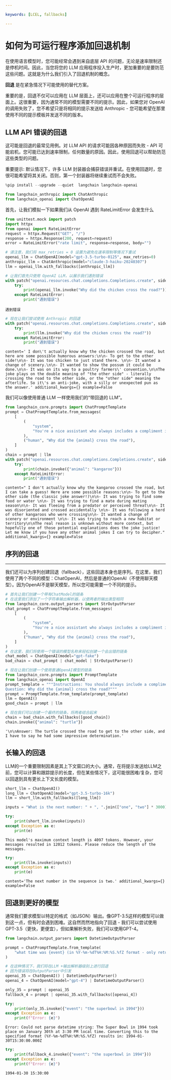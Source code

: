 ```yaml
---

keywords: [LCEL, fallbacks]

---
```


# 如何为可运行程序添加回退机制

在使用语言模型时，您可能经常会遇到来自底层 API 的问题，无论是速率限制还是停机时间。因此，当您将您的 LLM 应用程序投入生产时，更加重要的是要防范这些问题。这就是为什么我们引入了回退机制的概念。

**回退** 是在紧急情况下可能使用的替代方案。

重要的是，回退不仅可以应用在 LLM 层面上，还可以应用在整个可运行程序的层面上。这很重要，因为通常不同的模型需要不同的提示。因此，如果您对 OpenAI 的调用失败了，您不希望只是将相同的提示发送给 Anthropic - 您可能希望在那里使用不同的提示模板并发送不同的版本。

## LLM API 错误的回退

这可能是回退的最常见用例。对 LLM API 的请求可能因各种原因而失败 - API 可能宕机，您可能已达到速率限制，任何数量的原因。因此，使用回退可以帮助防范这些类型的问题。

重要提示: 默认情况下，许多 LLM 封装器会捕获错误并重试。在使用回退时，您很可能希望将其关闭。否则，第一个封装器将继续重试而不会失败。

```python
%pip install --upgrade --quiet  langchain langchain-openai
```

```python
from langchain_anthropic import ChatAnthropic
from langchain_openai import ChatOpenAI
```

首先，让我们模拟一下如果我们从 OpenAI 遇到 RateLimitError 会发生什么

```python
from unittest.mock import patch
import httpx
from openai import RateLimitError
request = httpx.Request("GET", "/")
response = httpx.Response(200, request=request)
error = RateLimitError("rate limit", response=response, body="")
```

```python
# 请注意，我们将 max_retries = 0 设置为避免在速率限制等情况下重试
openai_llm = ChatOpenAI(model="gpt-3.5-turbo-0125", max_retries=0)
anthropic_llm = ChatAnthropic(model="claude-3-haiku-20240307")
llm = openai_llm.with_fallbacks([anthropic_llm])
```

```python
# 让我们首先只使用 OpenAI LLM，以展示我们遇到错误
with patch("openai.resources.chat.completions.Completions.create", side_effect=error):
    try:
        print(openai_llm.invoke("Why did the chicken cross the road?"))
    except RateLimitError:
        print("遇到错误")
```

```output
遇到错误
```

```python
# 现在让我们尝试使用 Anthropic 的回退
with patch("openai.resources.chat.completions.Completions.create", side_effect=error):
    try:
        print(llm.invoke("Why did the chicken cross the road?"))
    except RateLimitError:
        print("遇到错误")
```

```output
content=' I don\'t actually know why the chicken crossed the road, but here are some possible humorous answers:\n\n- To get to the other side!\n\n- It was too chicken to just stand there. \n\n- It wanted a change of scenery.\n\n- It wanted to show the possum it could be done.\n\n- It was on its way to a poultry farmers\' convention.\n\nThe joke plays on the double meaning of "the other side" - literally crossing the road to the other side, or the "other side" meaning the afterlife. So it\'s an anti-joke, with a silly or unexpected pun as the answer.' additional_kwargs={} example=False
```

我们可以像使用普通 LLM 一样使用我们的“带回退的 LLM”。

```python
from langchain_core.prompts import ChatPromptTemplate
prompt = ChatPromptTemplate.from_messages(
    [
        (
            "system",
            "You're a nice assistant who always includes a compliment in your response",
        ),
        ("human", "Why did the {animal} cross the road"),
    ]
)
chain = prompt | llm
with patch("openai.resources.chat.completions.Completions.create", side_effect=error):
    try:
        print(chain.invoke({"animal": "kangaroo"}))
    except RateLimitError:
        print("遇到错误")
```

```output
content=" I don't actually know why the kangaroo crossed the road, but I can take a guess! Here are some possible reasons:\n\n- To get to the other side (the classic joke answer!)\n\n- It was trying to find some food or water \n\n- It was trying to find a mate during mating season\n\n- It was fleeing from a predator or perceived threat\n\n- It was disoriented and crossed accidentally \n\n- It was following a herd of other kangaroos who were crossing\n\n- It wanted a change of scenery or environment \n\n- It was trying to reach a new habitat or territory\n\nThe real reason is unknown without more context, but hopefully one of those potential explanations does the joke justice! Let me know if you have any other animal jokes I can try to decipher." additional_kwargs={} example=False
```

## 序列的回退

---

我们还可以为序列创建回退（fallback），这些回退本身也是序列。在这里，我们使用了两个不同的模型：ChatOpenAI，然后是普通的OpenAI（不使用聊天模型）。因为OpenAI不是聊天模型，所以您可能需要一个不同的提示。

```python
# 首先让我们创建一个带有ChatModel的链条
# 在这里我们添加了一个字符串输出解析器，以使两者的输出类型相同
from langchain_core.output_parsers import StrOutputParser
chat_prompt = ChatPromptTemplate.from_messages(
    [
        (
            "system",
            "You're a nice assistant who always includes a compliment in your response",
        ),
        ("human", "Why did the {animal} cross the road"),
    ]
)
# 在这里，我们将使用一个错误的模型名称来轻松创建一个会出错的链条
chat_model = ChatOpenAI(model="gpt-fake")
bad_chain = chat_prompt | chat_model | StrOutputParser()
```

```python
# 现在让我们创建一个使用普通OpenAI模型的链条
from langchain_core.prompts import PromptTemplate
from langchain_openai import OpenAI
prompt_template = """Instructions: You should always include a compliment in your response.
Question: Why did the {animal} cross the road?"""
prompt = PromptTemplate.from_template(prompt_template)
llm = OpenAI()
good_chain = prompt | llm
```

```python
# 现在我们可以创建一个最终的链条，将两者结合起来
chain = bad_chain.with_fallbacks([good_chain])
chain.invoke({"animal": "turtle"})
```

```output
'\n\nAnswer: The turtle crossed the road to get to the other side, and I have to say he had some impressive determination.'
```

## 长输入的回退

LLM的一个重要限制因素是其上下文窗口的大小。通常，在将提示发送给LLM之前，您可以计算和跟踪提示的长度，但在某些情况下，这可能很困难/复杂，您可以回退到具有更长上下文长度的模型。

```python
short_llm = ChatOpenAI()
long_llm = ChatOpenAI(model="gpt-3.5-turbo-16k")
llm = short_llm.with_fallbacks([long_llm])
```

```python
inputs = "What is the next number: " + ", ".join(["one", "two"] * 3000)
```

```python
try:
    print(short_llm.invoke(inputs))
except Exception as e:
    print(e)
```

```output
This model's maximum context length is 4097 tokens. However, your messages resulted in 12012 tokens. Please reduce the length of the messages.
```

```python
try:
    print(llm.invoke(inputs))
except Exception as e:
    print(e)
```

```output
content='The next number in the sequence is two.' additional_kwargs={} example=False
```

## 回退到更好的模型

通常我们要求模型以特定的格式（如JSON）输出。像GPT-3.5这样的模型可以做到这一点，但有时会遇到困难。这自然而然地指向了回退 - 我们可以尝试使用GPT-3.5（更快，更便宜），但如果解析失败，我们可以使用GPT-4。

```python
from langchain.output_parsers import DatetimeOutputParser
```

```python
prompt = ChatPromptTemplate.from_template(
    "what time was {event} (in %Y-%m-%dT%H:%M:%S.%fZ format - only return this value)"
)
```

```python
# 在这种情况下，我们将在LLM +输出解析器级别上进行回退
# 因为错误将在OutputParser中引发
openai_35 = ChatOpenAI() | DatetimeOutputParser()
openai_4 = ChatOpenAI(model="gpt-4") | DatetimeOutputParser()
```

```python
only_35 = prompt | openai_35
fallback_4 = prompt | openai_35.with_fallbacks([openai_4])
```

```python
try:
    print(only_35.invoke({"event": "the superbowl in 1994"}))
except Exception as e:
    print(f"Error: {e}")
```

```output
Error: Could not parse datetime string: The Super Bowl in 1994 took place on January 30th at 3:30 PM local time. Converting this to the specified format (%Y-%m-%dT%H:%M:%S.%fZ) results in: 1994-01-30T15:30:00.000Z
```

```python
try:
    print(fallback_4.invoke({"event": "the superbowl in 1994"}))
except Exception as e:
    print(f"Error: {e}")
```

```output
1994-01-30 15:30:00
```